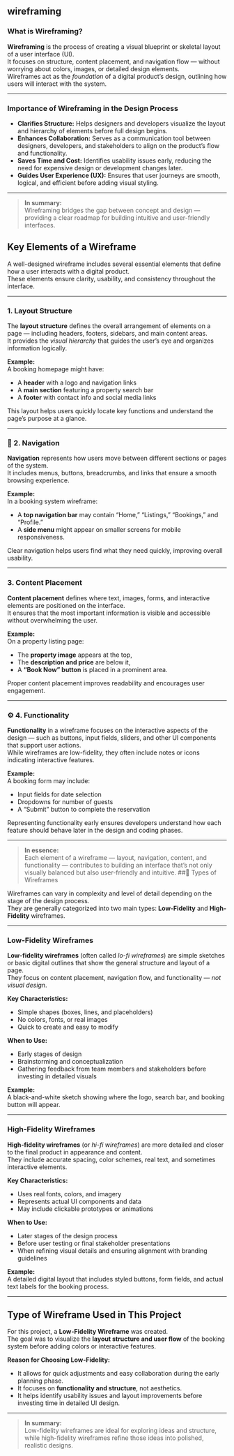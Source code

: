 ## wireframing

###  What is Wireframing?
**Wireframing** is the process of creating a visual blueprint or skeletal layout of a user interface (UI).  
It focuses on structure, content placement, and navigation flow — without worrying about colors, images, or detailed design elements.  
Wireframes act as the *foundation* of a digital product’s design, outlining how users will interact with the system.

---

###  Importance of Wireframing in the Design Process
- **Clarifies Structure:** Helps designers and developers visualize the layout and hierarchy of elements before full design begins.  
- **Enhances Collaboration:** Serves as a communication tool between designers, developers, and stakeholders to align on the product’s flow and functionality.  
- **Saves Time and Cost:** Identifies usability issues early, reducing the need for expensive design or development changes later.  
- **Guides User Experience (UX):** Ensures that user journeys are smooth, logical, and efficient before adding visual styling.

---

>  **In summary:**  
> Wireframing bridges the gap between concept and design — providing a clear roadmap for building intuitive and user-friendly interfaces.

##  Key Elements of a Wireframe

A well-designed wireframe includes several essential elements that define how a user interacts with a digital product.  
These elements ensure clarity, usability, and consistency throughout the interface.

---

###  1. Layout Structure
The **layout structure** defines the overall arrangement of elements on a page — including headers, footers, sidebars, and main content areas.  
It provides the *visual hierarchy* that guides the user’s eye and organizes information logically.

**Example:**  
A booking homepage might have:
- A **header** with a logo and navigation links  
- A **main section** featuring a property search bar  
- A **footer** with contact info and social media links  

 This layout helps users quickly locate key functions and understand the page’s purpose at a glance.

---

### 🧭 2. Navigation
**Navigation** represents how users move between different sections or pages of the system.  
It includes menus, buttons, breadcrumbs, and links that ensure a smooth browsing experience.

**Example:**  
In a booking system wireframe:
- A **top navigation bar** may contain “Home,” “Listings,” “Bookings,” and “Profile.”  
- A **side menu** might appear on smaller screens for mobile responsiveness.  

Clear navigation helps users find what they need quickly, improving overall usability.

---

###  3. Content Placement
**Content placement** defines where text, images, forms, and interactive elements are positioned on the interface.  
It ensures that the most important information is visible and accessible without overwhelming the user.

**Example:**  
On a property listing page:
- The **property image** appears at the top,  
- The **description and price** are below it,  
- A **“Book Now” button** is placed in a prominent area.  

 Proper content placement improves readability and encourages user engagement.

---

### ⚙️ 4. Functionality
**Functionality** in a wireframe focuses on the interactive aspects of the design — such as buttons, input fields, sliders, and other UI components that support user actions.  
While wireframes are low-fidelity, they often include notes or icons indicating interactive features.

**Example:**  
A booking form may include:
- Input fields for date selection  
- Dropdowns for number of guests  
- A “Submit” button to complete the reservation  

 Representing functionality early ensures developers understand how each feature should behave later in the design and coding phases.

---

>  **In essence:**  
> Each element of a wireframe — layout, navigation, content, and functionality — contributes to building an interface that’s not only visually balanced but also user-friendly and intuitive.
> ##🧭 Types of Wireframes

Wireframes can vary in complexity and level of detail depending on the stage of the design process.  
They are generally categorized into two main types: **Low-Fidelity** and **High-Fidelity** wireframes.

---

###  Low-Fidelity Wireframes
**Low-fidelity wireframes** (often called *lo-fi wireframes*) are simple sketches or basic digital outlines that show the general structure and layout of a page.  
They focus on content placement, navigation flow, and functionality — *not visual design*.

**Key Characteristics:**
- Simple shapes (boxes, lines, and placeholders)  
- No colors, fonts, or real images  
- Quick to create and easy to modify  

**When to Use:**
- Early stages of design  
- Brainstorming and conceptualization  
- Gathering feedback from team members and stakeholders before investing in detailed visuals  

**Example:**  
A black-and-white sketch showing where the logo, search bar, and booking button will appear.

---

###  High-Fidelity Wireframes
**High-fidelity wireframes** (or *hi-fi wireframes*) are more detailed and closer to the final product in appearance and content.  
They include accurate spacing, color schemes, real text, and sometimes interactive elements.

**Key Characteristics:**
- Uses real fonts, colors, and imagery  
- Represents actual UI components and data  
- May include clickable prototypes or animations  

**When to Use:**
- Later stages of the design process  
- Before user testing or final stakeholder presentations  
- When refining visual details and ensuring alignment with branding guidelines  

**Example:**  
A detailed digital layout that includes styled buttons, form fields, and actual text labels for the booking process.

---

##  Type of Wireframe Used in This Project

For this project, a **Low-Fidelity Wireframe** was created.  
The goal was to visualize the **layout structure and user flow** of the booking system before adding colors or interactive features.

**Reason for Choosing Low-Fidelity:**
- It allows for quick adjustments and easy collaboration during the early planning phase.  
- It focuses on **functionality and structure**, not aesthetics.  
- It helps identify usability issues and layout improvements before investing time in detailed UI design.

---

>  **In summary:**  
> Low-fidelity wireframes are ideal for exploring ideas and structure, while high-fidelity wireframes refine those ideas into polished, realistic designs.

